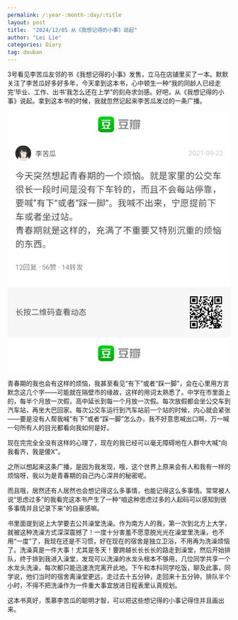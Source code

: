 ```yaml
---
permalink: /:year-:month-:day/:title
layout: post
title:  "2024/12/05 从《我想记得的小事》说起"
author: "Lei Lie"
categories: Diary
tag: douban
---
```


3号看见李苦瓜友邻的书《我想记得的小事》发售，立马在店铺里买了一本。默默关注了李苦瓜好多好多年，今天拿到这本书，心中顿生一种“我的同龄人已经走完‘毕业、工作、出书’我怎么还在上学”的刻舟求剑感。好吧，从《我想记得的小事》说起。拿到这本书的时候，我就忽然记起来李苦瓜发过的一条广播。

![img1](./../images/img-2024-12-05/img1.jpg)

青春期的我也会有这样的烦恼，我甚至看见“有下”或者“踩一脚”，会在心里用方言默念这几个字——可能就在隔壁市的缘故，这样的用词太熟悉了。中学在市里面上的，每半个月放一次假，高中延长到每一个月放一次假。每次放假都会坐公交车到汽车站，再坐大巴回家。每次公交车运行到汽车站前一个站的时候，内心就会紧张——要是没有人帮我喊“有下”或者“踩一脚”怎么办，我不好意思喊出口啊，万一喊一句所有人的目光都看向我如何是好。

现在完完全全没有这样的心理了，现在的我已经可以毫无障碍地在人群中大喊“向我看齐，我是傻X”。

之所以想起来这条广播，是因为我发现，哦，这个世界上原来会有人和我有一样的烦恼呀，我以为是青春期的自己内心深井的秘密呢。

而且哦，居然还有人居然也会想记得这么多事情，也能记得这么多事情。常常被人说“思虑过多”的我看完这本书产生了一种“咱这种思虑过多的人起码可以感知到很多事情并且记录下来”的自豪感嘛。

书里面提到说上大学要去公共澡堂洗澡。作为南方人的我，第一次到北方上大学，就被这种洗澡方式深深震撼了！一度十分害羞不愿意脱光光在澡堂里洗澡，也不用“一度”了，我现在还是不习惯，好在现在的宿舍是独立卫浴，不用再为洗澡烦恼了。洗澡真是一件大事！尤其是冬天！要跨越长长长长的路走到澡堂，然后开始排队，终于排到我进入澡堂，发现可以洗澡的水龙头根本不够用，几位同学共享一个水龙头洗澡，每次都只能迅速洗完离开此地。下午和本科同学吃饭，聊及此事，同学说，他们当时的宿舍离澡堂更远，走过去十五分钟，走回来十五分钟，排队半个小时，不得不把洗澡作为一件重大事宜放进日程表里认真规划。

这本书真好，羡慕李苦瓜的聪明才智，可以把这些想记得的小事记得住并且画出来。